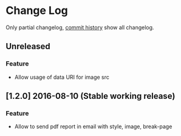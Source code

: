 # Change Log
Only partial changelog, [commit history](https://framagit.org/Shnoulle/LimeSurvey/commits/2.06_SondagesPro) show all changelog.


## Unreleased

### Feature
- Allow usage of data URI for image src

## [1.2.0] 2016-08-10 (Stable working release)

### Feature
- Allow to send pdf report in email with style, image, break-page
